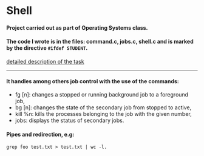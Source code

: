 # Shell
#### Project carried out as part of Operating Systems class.
#### The code I wrote is in the files: command.c, jobs.c, shell.c and is marked by the directive `#ifdef STUDENT`.

[detailed description of the task](https://github.com/julgitt/Shell/blob/main/projekt-shell.pdf)

----

#### It handles among others job control with the use of the commands:
  - fg [n]:  changes a stopped or running background job to a foreground job,
  - bg [n]: changes the state of the secondary job from stopped to active,
  - kill %n: kills the processes belonging to the job with the given number,
  - jobs: displays the status of secondary jobs.

#### Pipes and redirection, e.g:
    grep foo test.txt > test.txt | wc -l.
  
